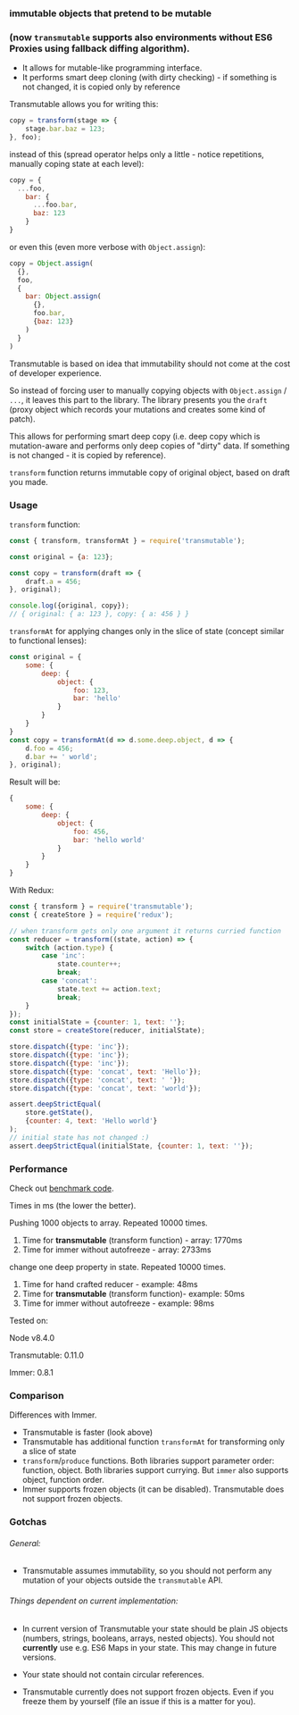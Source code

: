 ### immutable objects that pretend to be mutable

### (now `transmutable` supports also environments without ES6 Proxies using fallback diffing algorithm).

* It allows for mutable-like programming interface.
* It performs smart deep cloning (with dirty checking) - if something is not changed, it is copied only by reference


Transmutable allows you for writing this:

```javascript
copy = transform(stage => {
	stage.bar.baz = 123;
}, foo);
```

instead of this (spread operator helps only a little - notice repetitions, manually coping state at each level):

```javascript
copy = {
  ...foo,
    bar: {
      ...foo.bar,
      baz: 123
    }
}
```

or even this (even more verbose with `Object.assign`):

```javascript
copy = Object.assign(
  {},
  foo,
  {
    bar: Object.assign(
      {},
      foo.bar,
      {baz: 123}
    )
  }
)
```



Transmutable is based on idea that immutability should not come at the cost of developer experience.

So instead of forcing user to manually copying objects with `Object.assign` / `...`, it leaves this part to the library. The library presents you the `draft` (proxy object which records your mutations and creates some kind of patch).

This allows for performing smart deep copy (i.e. deep copy which is mutation-aware and performs only deep copies of "dirty" data. If something is not changed - it is copied by reference).

`transform` function returns immutable copy of original object, based on draft you made.

### Usage

`transform` function:

```javascript
const { transform, transformAt } = require('transmutable');

const original = {a: 123};

const copy = transform(draft => {
	draft.a = 456;
}, original);

console.log({original, copy});
// { original: { a: 123 }, copy: { a: 456 } }

```
`transformAt` for applying changes only in the slice of state (concept similar to functional lenses):

```javascript
const original = {
	some: {
		deep: {
			object: {
				foo: 123,
				bar: 'hello'
			}
		}
	}
}
const copy = transformAt(d => d.some.deep.object, d => {
	d.foo = 456;
	d.bar += ' world';
}, original);
```

Result will be:

```javascript
{
	some: {
		deep: {
			object: {
				foo: 456,
				bar: 'hello world'
			}
		}
	}
}
```

With Redux:

```javascript
const { transform } = require('transmutable');
const { createStore } = require('redux');

// when transform gets only one argument it returns curried function
const reducer = transform((state, action) => {
	switch (action.type) {
		case 'inc':
			state.counter++;
			break;
		case 'concat':
			state.text += action.text;
			break;
	}
});
const initialState = {counter: 1, text: ''};
const store = createStore(reducer, initialState);

store.dispatch({type: 'inc'});
store.dispatch({type: 'inc'});
store.dispatch({type: 'inc'});
store.dispatch({type: 'concat', text: 'Hello'});
store.dispatch({type: 'concat', text: ' '});
store.dispatch({type: 'concat', text: 'world'});

assert.deepStrictEqual(
	store.getState(),
	{counter: 4, text: 'Hello world'}
);
// initial state has not changed :)
assert.deepStrictEqual(initialState, {counter: 1, text: ''});

```


### Performance

Check out [benchmark code](https://github.com/hex13/enter-ghost/blob/master/packages/transmutable/benchmark.js).


Times in ms (the lower the better).

Pushing 1000 objects to array. Repeated 10000 times.

1. Time for **transmutable** (transform function) - array: 1770ms
2. Time for immer without autofreeze - array:  2733ms

change one deep property in state. Repeated 10000 times.

1. Time for hand crafted reducer - example:  48ms
2. Time for **transmutable** (transform function)- example:  50ms
3. Time for immer without autofreeze - example:  98ms

Tested on:

Node v8.4.0

Transmutable: 0.11.0

Immer: 0.8.1

### Comparison

Differences with Immer.

* Transmutable is faster (look above)
* Transmutable has additional function `transformAt` for transforming only a slice of state
* `transform`/`produce` functions. Both libraries support parameter order: function, object. Both libraries support currying. But `immer` also supports object, function order.
* Immer supports frozen objects (it can be disabled). Transmutable does not support frozen objects.


### Gotchas


###### General:

* Transmutable assumes immutability, so you should not perform any mutation of your objects outside the `transmutable` API.

###### Things dependent on current implementation:

* In current version of Transmutable your state should be plain JS objects (numbers, strings, booleans, arrays, nested objects). You should not **currently** use e.g. ES6 Maps in your state. This may change in future versions.

* Your state should not contain circular references.

* Transmutable currently does not support frozen objects. Even if you freeze them by yourself (file an issue if this is a matter for you).
